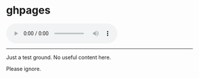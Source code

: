# ghpages

<audio controls autoplay>
  <source src="assets/audio/1.mp3" type="audio/mpeg">
  Your browser does not support the audio element.
</audio>

----
          
Just a test ground. No useful content here.

Please ignore.


